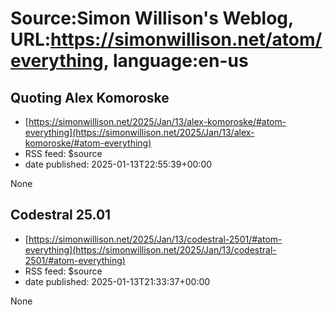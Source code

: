 # Source:Simon Willison's Weblog, URL:https://simonwillison.net/atom/everything, language:en-us

## Quoting Alex Komoroske
 - [https://simonwillison.net/2025/Jan/13/alex-komoroske/#atom-everything](https://simonwillison.net/2025/Jan/13/alex-komoroske/#atom-everything)
 - RSS feed: $source
 - date published: 2025-01-13T22:55:39+00:00

None

## Codestral 25.01
 - [https://simonwillison.net/2025/Jan/13/codestral-2501/#atom-everything](https://simonwillison.net/2025/Jan/13/codestral-2501/#atom-everything)
 - RSS feed: $source
 - date published: 2025-01-13T21:33:37+00:00

None

